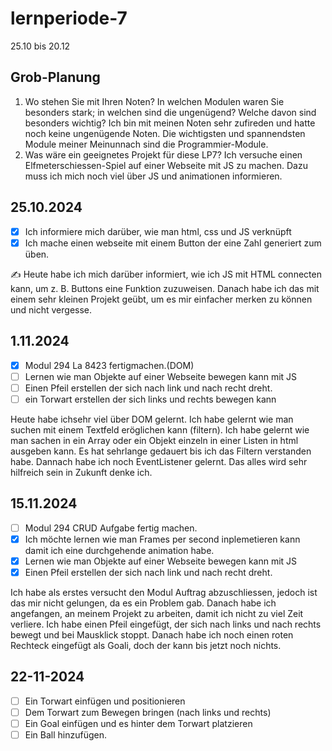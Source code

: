 # lernperiode-7

25.10 bis 20.12

## Grob-Planung

1. Wo stehen Sie mit Ihren Noten? In welchen Modulen waren Sie besonders stark; in welchen sind die ungenügend? Welche davon sind besonders wichtig?
  Ich bin mit meinen Noten sehr zufireden und hatte noch keine ungenügende Noten. Die wichtigsten und spannendsten Module meiner Meinunnach sind die Programmier-Module.
4. Was wäre ein geeignetes Projekt für diese LP7?
Ich versuche einen Elfmeterschiessen-Spiel auf einer Webseite mit JS zu machen. Dazu muss ich mich noch viel über JS und animationen informieren.

## 25.10.2024

- [x] Ich informiere mich darüber, wie man html, css und JS verknüpft
- [x] Ich mache einen webseite mit einem Button der eine Zahl generiert zum üben.

✍️ Heute habe ich mich darüber informiert, wie ich JS mit HTML connecten kann, um z. B. Buttons eine Funktion zuzuweisen. Danach habe ich das mit einem sehr kleinen Projekt geübt, um es mir einfacher merken zu können und nicht vergesse.

## 1.11.2024

- [x] Modul 294 La 8423 fertigmachen.(DOM)
- [ ] Lernen wie man Objekte auf einer Webseite bewegen kann mit JS
- [ ] Einen Pfeil erstellen der sich nach link und nach recht dreht.
- [ ] ein Torwart erstellen der sich links und rechts bewegen kann

Heute habe ichsehr viel über DOM gelernt. Ich habe gelernt wie man suchen mit einem Textfeld eröglichen kann (filtern). Ich habe gelernt wie man sachen in ein Array oder ein Objekt einzeln in einer Listen in html ausgeben kann. Es hat sehrlange gedauert bis ich das Filtern verstanden habe. Dannach habe ich noch EventListener gelernt. Das alles wird sehr hilfreich sein in Zukunft denke ich.


## 15.11.2024

- [ ] Modul 294 CRUD Aufgabe fertig machen.
- [x] Ich möchte lernen wie man Frames per second inplemetieren kann damit ich eine durchgehende animation habe.
- [x] Lernen wie man Objekte auf einer Webseite bewegen kann mit JS
- [x] Einen Pfeil erstellen der sich nach link und nach recht dreht.

Ich habe als erstes versucht den Modul Auftrag abzuschliessen, jedoch ist das mir nicht gelungen, da es ein Problem gab. Danach habe ich angefangen, an meinem Projekt zu arbeiten, damit ich nicht zu viel Zeit verliere. Ich habe einen Pfeil eingefügt, der sich nach links und nach rechts bewegt und bei Mausklick stoppt. Danach habe ich noch einen roten Rechteck eingefügt als Goali, doch der kann bis jetzt noch nichts.

## 22-11-2024

- [ ] Ein Torwart einfügen und positionieren
- [ ] Dem Torwart zum Bewegen bringen (nach links und rechts)
- [ ] Ein Goal einfügen und es hinter dem Torwart platzieren
- [ ] Ein Ball hinzufügen.
